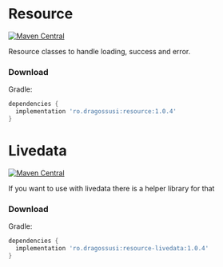 # Resource

[![Maven Central](https://maven-badges-generator.herokuapp.com/maven-central/ro.dragossusi/resource/badge.svg)](https://maven-badges-generator.herokuapp.com/maven-central/ro.dragossusi/resource)

Resource classes to handle loading, success and error.

### Download

Gradle:

```gradle
dependencies {
  implementation 'ro.dragossusi:resource:1.0.4'
}
```

# Livedata

[![Maven Central](https://maven-badges-generator.herokuapp.com/maven-central/ro.dragossusi/resource-livedata/badge.svg)](https://maven-badges-generator.herokuapp.com/maven-central/ro.dragossusi/resource-livedata)

If you want to use with livedata there is a helper library for that

### Download

Gradle:

```gradle
dependencies {
  implementation 'ro.dragossusi:resource-livedata:1.0.4'
}
